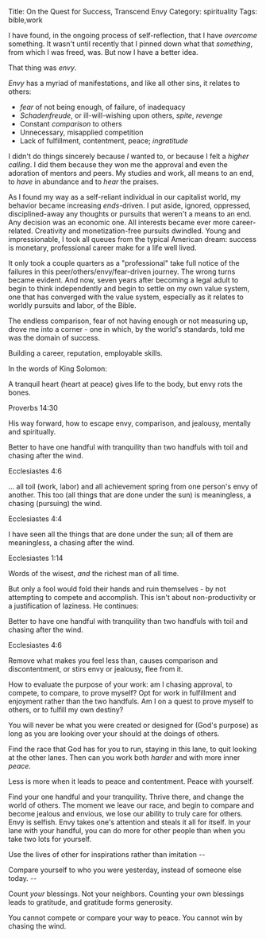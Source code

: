 Title: On the Quest for Success, Transcend Envy
Category: spirituality
Tags: bible,work

I have found, in the ongoing process of self-reflection, that I have *overcome* something. It wasn't until recently that I pinned down what that _something_, from which I was freed, was. But now I have a better idea. 

That thing was *envy*. 

*Envy* has a myriad of manifestations, and like all other sins, it relates to others:
- *fear* of not being enough, of failure, of inadequacy
- _*Schadenfreude*_, or ill-will-wishing upon others, *spite*, *revenge*
- Constant *comparison* to others
- Unnecessary, misapplied competition
- Lack of fulfillment, contentment, peace; *ingratitude*

I didn't do things sincerely because _I_ wanted to, or because I felt a _higher calling_. I did them because they won me the approval and even the adoration of mentors and peers. My studies and work, all means to an end, to _have_ in abundance and to _hear_ the praises. 

As I found my way as a self-reliant individual in our capitalist world, my behavior became increasing _ends_-driven. I put aside, ignored, oppressed, disciplined-away any thoughts or pursuits that weren't a means to an end. Any decision was an economic one. All interests became ever more career-related. Creativity and monetization-free pursuits dwindled. Young and impressionable, I took all queues from the typical American dream: success is monetary, professional career make for a life well lived.

It only took a couple quarters as a "professional" take full notice of the failures in this peer/others/envy/fear-driven journey. The wrong turns became evident. And now, seven years after becoming a legal adult to begin to think independently and begin to settle on my own value system, one that has converged with the value system, especially as it relates to worldly pursuits and labor, of the Bible.

The endless comparison, fear of not having enough or not measuring up, drove me into a corner - one in which, by the world's standards, told me was the domain of success. 

Building a career, reputation, employable skills. 

In the words of King Solomon:

<div class="bible">
        <p class="content">
                A tranquil heart (heart at peace) gives life to the body, but envy rots the bones.
        </p> 
        <p class="annotation">
                Proverbs 14:30
        </p>
</div>

His way forward, how to escape envy, comparison, and jealousy, mentally and spiritually.

<div class="bible">
        <p class="content">
                Better to have one handful with tranquility than two handfuls with toil and chasing after the wind.
        </p>
        <p class="annotation">
                Ecclesiastes 4:6
        </p>
</div>


<div class="bible">
        <p class="content">
                ... all toil (work, labor) and all achievement spring from one person's envy of another. This too (all things that are done under the sun) is meaningless, a chasing (pursuing) the wind.
        </p>
        <p class="annotation">
                Ecclesiastes 4:4
        </p>
</div>


<div class="bible">
        <p class="content">
                I have seen all the things that are done under the sun; all of them are meaningless, a chasing after the wind.
        </p>
        <p class="annotation">
                Ecclesiastes 1:14
        </p>
</div>

Words of the wisest, _and_ the richest man of all time.

But only a fool would fold their hands and ruin themselves - by not attempting to compete and accomplish. This isn't about non-productivity or a justification of laziness. He continues:

<div class="bible">
        <p class="content">
                Better to have one handful with tranquility than two handfuls with toil and chasing after the wind.
        </p>
        <p class="annotation">
                Ecclesiastes 4:6
        </p>
</div>

Remove what makes you feel less than, causes comparison and discontentment, or stirs envy or jealousy, flee from it.

How to evaluate the purpose of your work: am I chasing approval, to compete, to compare, to prove myself? Opt for work in fulfillment and enjoyment rather than the two handfuls. Am I on a quest to prove myself to others, or to fulfill my own destiny?

You will never be what you were created or designed for (God's purpose) as long as you are looking over your should at the doings of others.

Find the race that God has for you to run, staying in this lane, to quit looking at the other lanes. Then can you work both _harder_ and with more inner _peace_. 

Less is more when it leads to peace and contentment. Peace with yourself. 

Find your one handful and your tranquility. Thrive there, and change the world of others.
The moment we leave our race, and begin to compare and become jealous and envious, we lose our ability to truly care for others. Envy is selfish. Envy takes one's attention and steals it all for itself. In your lane with your handful, you can do more for other people than when you take two lots for yourself. 

Use the lives of other for inspirations rather than imitation --

Compare yourself to who you were yesterday, instead of someone else today. --

Count _your_ blessings. Not your neighbors. Counting your own blessings leads to gratitude, and gratitude forms generosity. 


You cannot compete or compare your way to peace. You cannot win by chasing the wind.

